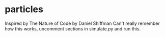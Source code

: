 # particles
Inspired by The Nature of Code by Daniel Shiffman
Can't really remember how this works, uncomment sections in simulate.py and run this.
